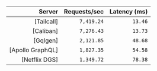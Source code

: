 <!-- PERFORMANCE_RESULTS_START -->

| Server | Requests/sec | Latency (ms) |
|--------:|--------------:|--------------:|
| [Tailcall] | `7,419.24` | `13.46` |
| [Caliban] | `7,276.43` | `13.73` |
| [Gqlgen] | `2,121.85` | `48.68` |
| [Apollo GraphQL] | `1,827.35` | `54.58` |
| [Netflix DGS] | `1,349.72` | `78.38` |

<!-- PERFORMANCE_RESULTS_END -->
